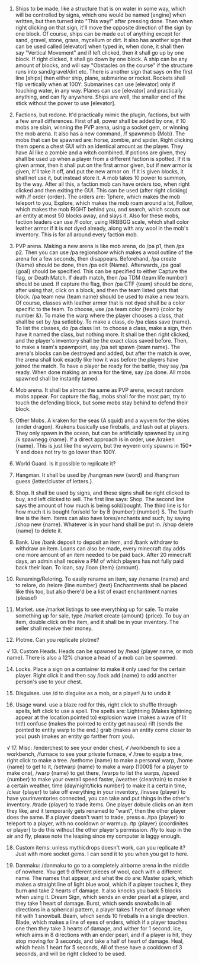 1. Ships to be made, like a structure that is on water in some way, which will be controlled by signs, which one would be named [engine] when written, but then turned into "This way!" after pressing done. Then when right clicking on that sign, it'll move the opposite direction of the sign by one block. Of course, ships can be made out of anything except for sand, gravel, stone, grass, mycelium or dirt. It also has another sign that can be used called [elevator] when typed in, when done, it shall then say "Vertical Movement" and if left clicked, then it shall go up by one block. If right clicked, it shall go down by one block. A ship can be any amount of blocks, and will say "Obstacles on the course" if the structure runs into sand/gravel/dirt etc. There is another sign that says on the first line [ships] then either ship, plane, submarine or rocket. Rockets shall flip vertically when at 100Y. Submarines can use [elevator] only if touching water, in any way. Planes can use [elevator] and practically anything, and can fly anywhere. Ships are well, the smaller end of the stick without the power to use [elevator]. 

2. Factions, but redone. It'd practically mimic the plugin, factions, but with a few small differences. First of all, power shall be added by one, if 10 mobs are slain, winning the PVP arena, using a socket gem, or winning the mob arena. It also has a new command, /f spawnmob {Mob}. The mobs that can be spawned are: horse, zombie, and spider. Right clicking them opens a chest GUI with an identical amount as the player. They have AI like a zombie and a witch combined. If potions are given, they shall be used up when a player from a different faction is spotted. If it is given armor, then it shall put on the first armor given, but if new armor is given, it'll take it off, and put the new armor on. If it is given blocks, it shall not use it, but instead store it. A mob takes 10 power to summon, by the way. After all this, a faction mob can have orders too, when right clicked and then exiting the GUI. This can be used (after right clicking) with /f order {order}. The orders are: Tphere, which makes the mob teleport to you, Explore, which makes the mob roam around a lot, Follow, which makes the mob RIGHT behind you, and search, which scouts out an entity at most 50 blocks away, and slays it. Also for these mobs, faction leaders can use /f color, using RRBBGG scale, which shall color leather armor if it is not dyed already, along with any wool in the mob's inventory. This is for all around every faction mob. 

3. PVP arena. Making a new arena is like mob arena, do /pa p1, then /pa p2. Then you can use /pa regionshow which makes a wool outline of the arena for a few seconds, then disappears. Beforehand, /pa create {Name} should be done, then /pa edit {Name}. Afterwards, /pa goal {goal} should be specified. This can be specified to either Capture the flag, or Death Match. If death match, then /pa TDM {team life number} should be used. If capture the flag, then /pa CTF {team} should be done, after using that, click on a block, and then the team listed gets that block. /pa team new {team name} should be used to make a new team. Of course, classes with leather armor that is not dyed shall be a color specific to the team. To choose, use /pa team color {team} {color by number &}. To make the warp where the player chooses a class, that shall be set by /pa setlobby. To make a class, do /pa class save {name}. To list the classes, do /pa class list. to choose a class, make a sign, then have it named the class, but nothing more. It shall be then right clicked, and the player's inventory shall be the exact class saved before. Then, to make a team's spawnpoint, say /pa set spawn {team name}. The arena's blocks can be destroyed and added, but after the match is over, the arena shall look exactly like how it was before the players have joined the match. To have a player be ready for the battle, they say /pa ready. When done making an arena for the time, say /pa done. All mobs spawned shall be instantly tamed.

4. Mob arena. It shall be almost the same as PVP arena, except random mobs appear. For capture the flag, mobs shall for the most part, try to touch the defending block, but some mobs stay behind to defend their block. 

5. Other Mobs. A kraken for the seas (A squid) and a wyvern for the skies (ender dragon). Krakens basically use fireballs, and lash out at players. They only spawn in the ocean, but can be artificially spawned by using /k spawnegg {name}. If a direct approach is in order, use /kraken {name}. This is just like the wyvern, but the wyvern only spawns in 150+ Y and does not try to go lower than 100Y. 

6. World Guard. Is it possible to replicate it?

7. Hangman. It shall be used by /hangman new {word} and /hangman guess {letter/cluster of letters.}. 

8. Shop. It shall be used by signs, and these signs shall be right clicked to buy, and left clicked to sell. The first line says: Shop. The second line says the amount of how much is being sold/bought. The third line is for how much it is bought for/sold for by B {number}:{number} S. The fourth line is the item. Items can also have lores/enchants and such, by saying /shop new {name}. Whatever is in your hand shall be put in. /shop delete {name} to delete it.

9. Bank. Use /bank deposit to deposit an item, and /bank withdraw to withdraw an item. Loans can also be made, every minecraft day adds one more amount of an item needed to be paid back. After 20 minecraft days, an admin shall receive a PM of which players has not fully paid back their loan. To loan, say /loan {item} {amount}.

10. Renaming/Reloring. To easily rename an item, say /rename {name} and to relore, do /relore {line number} {text} Enchantments shall be placed like this too, but also there'd be a list of exact enchantment names (please!)

11. Market. use /market listings to see everything up for sale. To make something up for sale, type /market create {amount} {price}. To buy an item, double click on the item, and it shall be in your inventory. The seller shall receive their money.

12. Plotme. Can you replicate plotme?

√ 13. Custom Heads. Heads can be spawned by /head {player name, or mob name}. There is also a 12% chance a head of a mob can be spawned. 

14. Locks. Place a sign on a container to make it only used for the certain player. Right click it and then say /lock add {name} to add another person's use to your chest.

15. Disguises. use /d to disguise as a mob, or a player! /u to undo it

16. Usage wand. use a blaze rod for this, right click to shuffle through spells, left click to use a spell. The spells are: Lightning (Makes lightning appear at the location pointed to) explosion wave (makes a wave of lit tnt!) confuse (makes the pointed to entity get nausea) rift (sends the pointed to entity warp to the end.) grab (makes an entity come closer to you) push (makes an entity go farther from you).

√ 17. Misc: /enderchest to see your ender chest, √ /workbench to see a workbench, /furnace to see your private furnace, √ /tree to equip a tree, right click to make a tree. /sethome {name} to make a personal warp, /home {name} to get to it, /setwarp {name} to make a warp (1000$ for a player to make one), /warp {name} to get there, /warps to list the warps, /speed {number} to make your overall speed faster, /weather {clear/rain} to make it a certain weather, time {day/night/ticks number} to make it a certain time, /clear {player} to take off everything in your inventory, /invsee {player} to have yourinventories connected, you can take and put things in the other's inventory. /trade {player} to trade items. One player dobule clicks on an item they like, and it temporarily gets renamed to "want", then the other player does the same. If a player doesn't want to trade, press e. /tpa {player} to teleport to a player, with no cooldown or warmup. /tp {player} {coordinites or player} to do this without the other player's permission. /fly to leap in the air and fly, please note the leaping since my computer is laggy enough.

18. Custom items: unless mythicdrops doesn't work, can you replicate it? Just with more socket gems. I can send it to you when you get to here. 

19. Danmaku: /danmaku to go to a completely airborne arena in the middle of nowhere. You get 9 different pieces of wool, each with a different name. The names that appear, and what the do are: Master spark, which makes a straight line of light blue wool, which if a player touches it, they burn and take 2 hearts of damage. It also knocks you back 5 blocks when using it. Dream Sign, which sends an ender pearl at a player, and they take 1 heart of damage. Burst, which sends snowballs in all directions in a spherical pattern, a player takes 1 heart of damage when hit with 1 snowball. Beam, which sends 10 fireballs in a single direction. Blade, which makes a line of eyes of enders, which if a player touches one then they take 3 hearts of damage, and wither for 1 second. ice, which aims in 8 directions with an ender pearl, and if a player is hit, they stop moving for 3 seconds, and take a half of heart of damage. Heal, which heals 1 heart for 5 seconds, All of these have a cooldown of 3 seconds, and will be right clicked to be used. 
